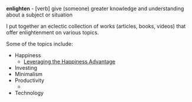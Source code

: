 **enlighten** - [verb] give (someone) greater knowledge and understanding about a subject or situation

I put together an eclectic collection of works (articles, books, videos) that offer enlightenment on various topics.

Some of the topics include:
  * Happiness
    - [Leveraging the Happiness Advantage](https://www.jordanharbinger.com/shawn-achor-leveraging-the-happiness-advantage/)
  * Investing
  * Minimalism 
  * Productivity
    - []()
  * Technology
